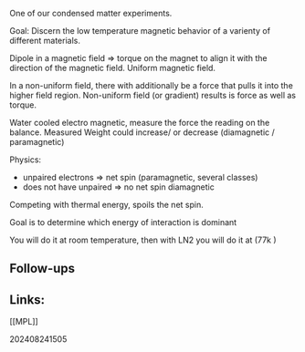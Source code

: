 One of our condensed matter experiments.

Goal: Discern the low temperature magnetic behavior of a varienty of different materials.

Dipole in a magnetic field => torque on the magnet to align it with the direction of the magnetic field. Uniform magnetic field.

In a non-uniform field, there with additionally be a force that pulls it into the higher field region. Non-uniform field (or gradient) results is force as well as torque. 

Water cooled electro magnetic, measure the force the reading on the balance.
Measured Weight could increase/ or decrease (diamagnetic / paramagnetic)

Physics: 
- unpaired electrons  => net spin (paramagnetic, several classes)
- does not have unpaired => no net spin diamagnetic 

Competing with thermal energy, spoils the net spin.

Goal is to determine which energy of interaction is dominant 

You will do it at room temperature, then with LN2 you will do it at (77k )

## Follow-ups


## Links: 
[[MPL]]


202408241505
